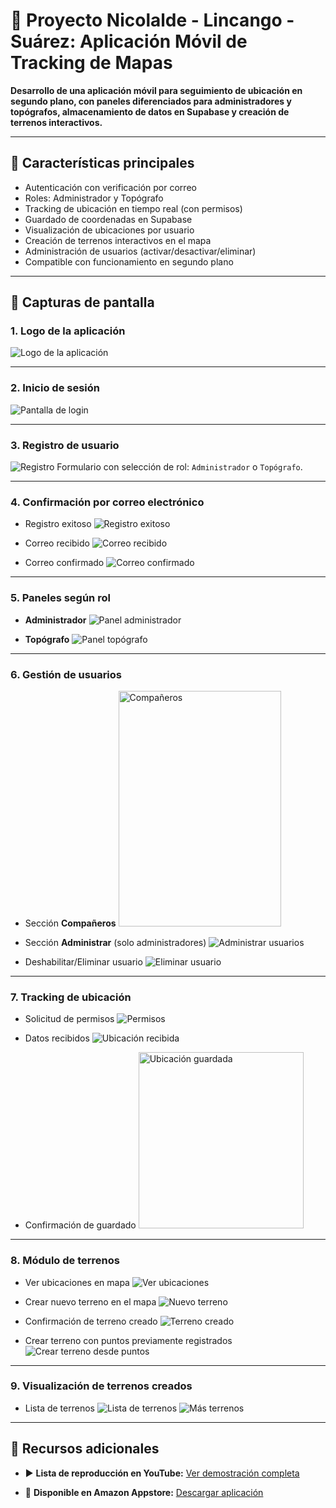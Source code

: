 # 📍 Proyecto Nicolalde - Lincango - Suárez: Aplicación Móvil de Tracking de Mapas

**Desarrollo de una aplicación móvil para seguimiento de ubicación en segundo plano, con paneles diferenciados para administradores y topógrafos, almacenamiento de datos en Supabase y creación de terrenos interactivos.**

---

## 🚀 Características principales

* Autenticación con verificación por correo
* Roles: Administrador y Topógrafo
* Tracking de ubicación en tiempo real (con permisos)
* Guardado de coordenadas en Supabase
* Visualización de ubicaciones por usuario
* Creación de terrenos interactivos en el mapa
* Administración de usuarios (activar/desactivar/eliminar)
* Compatible con funcionamiento en segundo plano

---

## 📱 Capturas de pantalla

### 1. Logo de la aplicación

![Logo de la aplicación](https://github.com/user-attachments/assets/686a8087-7c73-4acf-88f2-9b1084fce949)

---

### 2. Inicio de sesión

![Pantalla de login](https://github.com/user-attachments/assets/6c3ead37-7555-4387-9aa4-944c5a5c7e49)

---

### 3. Registro de usuario

![Registro](https://github.com/user-attachments/assets/42b221ea-9ccb-477b-bcc4-2484b293638d)
Formulario con selección de rol: `Administrador` o `Topógrafo`.

---

### 4. Confirmación por correo electrónico

* Registro exitoso
  ![Registro exitoso](https://github.com/user-attachments/assets/ceef4ae0-865a-4711-bb79-1755e746dcbb)

* Correo recibido
  ![Correo recibido](https://github.com/user-attachments/assets/15a039e2-1229-447f-a488-11b1afd3c97f)

* Correo confirmado
  ![Correo confirmado](https://github.com/user-attachments/assets/131743fa-da07-4bcd-88ed-5bbc0fc8d6cb)

---

### 5. Paneles según rol

* **Administrador**
  ![Panel administrador](https://github.com/user-attachments/assets/bb8f4c85-de77-489f-9e2f-bea8a517518d)

* **Topógrafo**
  ![Panel topógrafo](https://github.com/user-attachments/assets/4cedf80c-3e38-4e3f-b6b4-5d650d453b57)

---

### 6. Gestión de usuarios

* Sección **Compañeros** <img width="260" height="377" alt="Compañeros" src="https://github.com/user-attachments/assets/f6535c09-8b20-45f1-8cb9-114c08e73c64" />

* Sección **Administrar** (solo administradores)
  ![Administrar usuarios](https://github.com/user-attachments/assets/cc6a2100-e4b0-48d5-bb5b-0cce72dd6534)

* Deshabilitar/Eliminar usuario
  ![Eliminar usuario](https://github.com/user-attachments/assets/c36b4eb7-0b3e-45d3-8eca-df82170bfab3)

---

### 7. Tracking de ubicación

* Solicitud de permisos
  ![Permisos](https://github.com/user-attachments/assets/7b58d0c0-c14c-49a2-bbb6-d51b3f49f3be)

* Datos recibidos
  ![Ubicación recibida](https://github.com/user-attachments/assets/a578c270-68c1-4256-a18f-133458320b71)

* Confirmación de guardado <img width="264" height="282" alt="Ubicación guardada" src="https://github.com/user-attachments/assets/2c27d086-7101-4126-9825-9200a2f6cd44" />

---

### 8. Módulo de terrenos

* Ver ubicaciones en mapa
  ![Ver ubicaciones](https://github.com/user-attachments/assets/e8ae1788-873e-44df-b11c-1f0370b2e626)

* Crear nuevo terreno en el mapa
  ![Nuevo terreno](https://github.com/user-attachments/assets/ca7c95d4-013d-438e-8ef0-c4bd94723e68)

* Confirmación de terreno creado
  ![Terreno creado](https://github.com/user-attachments/assets/9b83e721-355b-468f-9ac0-da7d87848c2a)

* Crear terreno con puntos previamente registrados
  ![Crear terreno desde puntos](https://github.com/user-attachments/assets/c27a732f-c3a4-4eff-a961-008580d826db)

---

### 9. Visualización de terrenos creados

* Lista de terrenos
  ![Lista de terrenos](https://github.com/user-attachments/assets/6780031d-a4ff-4219-8b74-b175bd6eefdb)
  ![Más terrenos](https://github.com/user-attachments/assets/a6e4cf04-5d1c-45fe-a1aa-c9a8c5b692f8)

---

## 🔗 Recursos adicionales

* ▶️ **Lista de reproducción en YouTube:**
  [Ver demostración completa](https://youtube.com/playlist?list=PLGmJaTZQ0n0tM8js6xIsj_DPnQQSH8mWc&si=rlgVzXfQ7xADGX3C)

* 🛒 **Disponible en Amazon Appstore:**
  [Descargar aplicación](https://www.amazon.com/gp/product/B0FKLBD29R)


